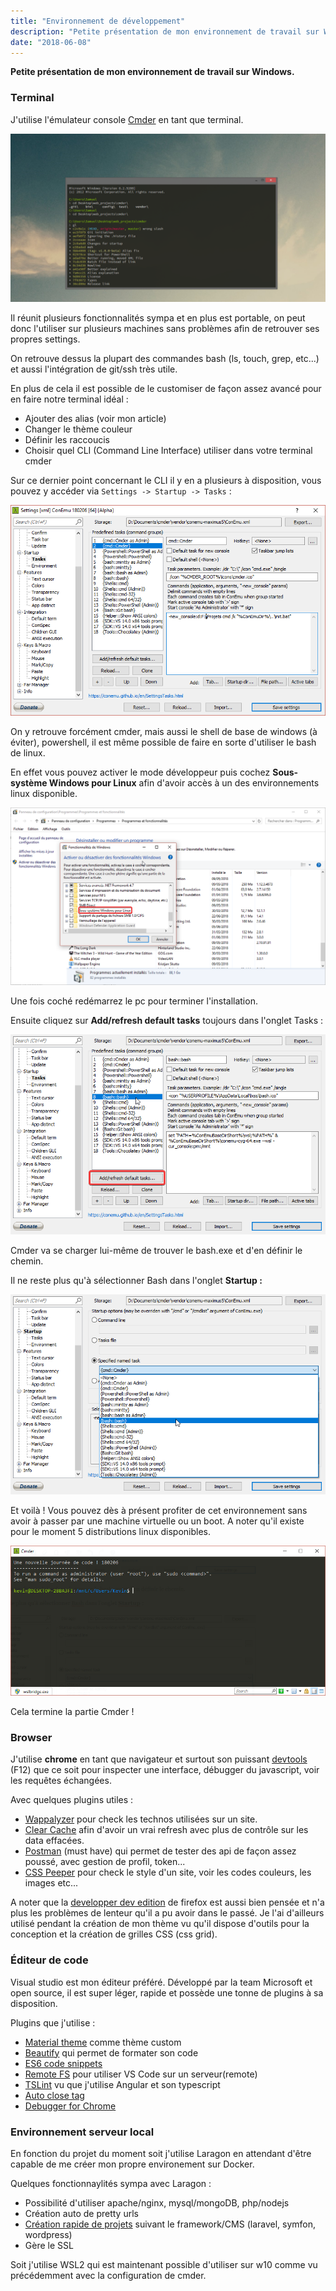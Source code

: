 ```yaml
---
title: "Environnement de développement"
description: "Petite présentation de mon environnement de travail sur Windows 10."
date: "2018-06-08"
---
```


**Petite présentation de mon environnement de travail sur Windows.**

### Terminal

J'utilise l'émulateur console [Cmder](http://cmder.net/) en tant que terminal.

![Terminal cmder](./cmder.png)

Il réunit plusieurs fonctionnalités sympa et en plus est portable, on peut donc l'utiliser sur plusieurs machines sans problèmes afin de retrouver ses propres settings.

On retrouve dessus la plupart des commandes bash (ls, touch, grep, etc...) et aussi l'intégration de git/ssh très utile.

En plus de cela il est possible de le customiser de façon assez avancé pour en faire notre terminal idéal :

- Ajouter des alias (voir mon article)
- Changer le thème couleur
- Définir les raccoucis
- Choisir quel CLI (Command Line Interface) utiliser dans votre terminal cmder

Sur ce dernier point concernant le CLI il y en a plusieurs à disposition, vous pouvez y accéder via `Settings -> Startup -> Tasks` :

![Options de configuration de cmder](./ConEmu64_2018-07-07_16-22-23.png)

On y retrouve forcément cmder, mais aussi le shell de base de windows (à éviter), powershell, il est même possible de faire en sorte d'utiliser le bash de linux.

En effet vous pouvez activer le mode développeur puis cochez **Sous-système Windows pour Linux** afin d'avoir accès à un des environnements linux disponible.

![activer WSL2 sur windows 10](./explorer.png)

Une fois coché redémarrez le pc pour terminer l'installation.

Ensuite cliquez sur **Add/refresh default tasks** toujours dans l'onglet Tasks :

![utiliser bash avec cmder](./cmder_add_bash.png)

Cmder va se charger lui-même de trouver le bash.exe et d'en définir le chemin.

Il ne reste plus qu'à sélectionner Bash dans l'onglet **Startup :**

![Options de lancement de cmder](./cmder_bash_settings.png)

Et voilà ! Vous pouvez dès à présent profiter de cet environnement sans avoir à passer par une machine virtuelle ou un boot. A noter qu'il existe pour le moment 5 distributions linux disponibles.

![cli cmder avec bash wsl](./cmder_bash_wsl.png)

Cela termine la partie Cmder !

### Browser

J'utilise **chrome** en tant que navigateur et surtout son puissant [devtools](https://developers.google.com/web/tools/chrome-devtools/) (F12) que ce soit pour inspecter une interface, débugger du javascript, voir les requêtes échangées.

Avec quelques plugins utiles :

- [Wappalyzer](https://www.wappalyzer.com/download) pour check les technos utilisées sur un site.
- [Clear Cache](https://chrome.google.com/webstore/detail/clear-cache/cppjkneekbjaeellbfkmgnhonkkjfpdn) afin d'avoir un vrai refresh avec plus de contrôle sur les data effacées.
- [Postman](https://chrome.google.com/webstore/detail/postman/fhbjgbiflinjbdggehcddcbncdddomop) (must have) qui permet de tester des api de façon assez poussé, avec gestion de profil, token...
- [CSS Peeper](https://csspeeper.com/) pour check le style d'un site, voir les codes couleurs, les images etc...

A noter que la [developper dev edition](https://www.mozilla.org/fr/firefox/developer/) de firefox est aussi bien pensée et n'a plus les problèmes de lenteur qu'il a pu avoir dans le passé. Je l'ai d'ailleurs utilisé pendant la création de mon thème vu qu'il dispose d'outils pour la conception et la création de grilles CSS (css grid).

### Éditeur de code

Visual studio est mon éditeur préféré. Développé par la team Microsoft et open source, il est super léger, rapide et possède une tonne de plugins à sa disposition.

Plugins que j'utilise :

- [Material theme](https://marketplace.visualstudio.com/items?itemName=Equinusocio.vsc-material-theme) comme thème custom
- [Beautify](https://marketplace.visualstudio.com/items?itemName=HookyQR.beautify) qui permet de formater son code
- [ES6 code snippets](https://marketplace.visualstudio.com/items?itemName=xabikos.JavaScriptSnippets)
- [Remote FS](https://marketplace.visualstudio.com/items?itemName=liximomo.remotefs) pour utiliser VS Code sur un serveur(remote)
- [TSLint](https://marketplace.visualstudio.com/items?itemName=eg2.tslint) vu que j'utilise Angular et son typescript
- [Auto close tag](https://marketplace.visualstudio.com/items?itemName=formulahendry.auto-close-tag)
- [Debugger for Chrome](https://marketplace.visualstudio.com/items?itemName=msjsdiag.debugger-for-chrome)

### Environnement serveur local

En fonction du projet du moment soit j'utilise Laragon en attendant d'être capable de me créer mon propre environement sur Docker.

Quelques fonctionnaylités sympa avec Laragon :

- Possibilité d'utiliser apache/nginx, mysql/mongoDB, php/nodejs
- Création auto de pretty urls
- [Création rapide de projets](https://laragon.org/docs/quick-app.html) suivant le framework/CMS (laravel, symfon, wordpress)
- Gère le SSL

Soit j'utilise WSL2 qui est maintenant possible d'utiliser sur w10 comme vu précédemment avec la configuration de cmder.
